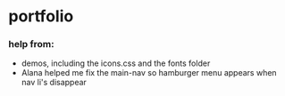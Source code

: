 # portfolio

### help from:
* demos, including the icons.css and the fonts folder
* Alana helped me fix the main-nav so hamburger menu appears when nav li's disappear
